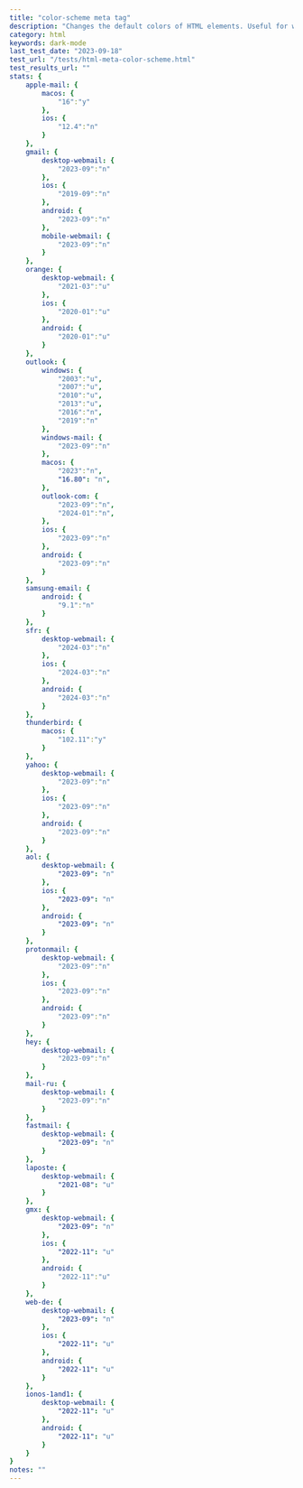 ```yaml
---
title: "color-scheme meta tag"
description: "Changes the default colors of HTML elements. Useful for when you want an email to display only in a dark color scheme or only a light scheme, regardless of user settings. Equivalent to setting the color-scheme CSS property on the root element"
category: html
keywords: dark-mode
last_test_date: "2023-09-18"
test_url: "/tests/html-meta-color-scheme.html"
test_results_url: ""
stats: {
    apple-mail: {
        macos: {
            "16":"y"
        },
        ios: {
            "12.4":"n"
        }
    },
    gmail: {
        desktop-webmail: {
            "2023-09":"n"
        },
        ios: {
            "2019-09":"n"
        },
        android: {
            "2023-09":"n"
        },
        mobile-webmail: {
            "2023-09":"n"
        }
    },
    orange: {
        desktop-webmail: {
            "2021-03":"u"
        },
        ios: {
            "2020-01":"u"
        },
        android: {
            "2020-01":"u"
        }
    },
    outlook: {
        windows: {
            "2003":"u",
            "2007":"u",
            "2010":"u",
            "2013":"u",
            "2016":"n",
            "2019":"n"
        },
        windows-mail: {
            "2023-09":"n"
        },
        macos: {
            "2023":"n",
            "16.80": "n",
        },
        outlook-com: {
            "2023-09":"n",
            "2024-01":"n",
        },
        ios: {
            "2023-09":"n"
        },
        android: {
            "2023-09":"n"
        }
    },
    samsung-email: {
        android: {
            "9.1":"n"
        }
    },
    sfr: {
        desktop-webmail: {
            "2024-03":"n"
        },
        ios: {
            "2024-03":"n"
        },
        android: {
            "2024-03":"n"
        }
    },
    thunderbird: {
        macos: {
            "102.11":"y"
        }
    },
    yahoo: {
        desktop-webmail: {
            "2023-09":"n"
        },
        ios: {
            "2023-09":"n"
        },
        android: {
            "2023-09":"n"
        }
    },
    aol: {
        desktop-webmail: {
            "2023-09": "n"
        },
        ios: {
            "2023-09": "n"
        },
        android: {
            "2023-09": "n"
        }
    },
    protonmail: {
        desktop-webmail: {
            "2023-09":"n"
        },
        ios: {
            "2023-09":"n"
        },
        android: {
            "2023-09":"n"
        }
    },
    hey: {
        desktop-webmail: {
            "2023-09":"n"
        }
    },
    mail-ru: {
        desktop-webmail: {
            "2023-09":"n"
        }
    },
    fastmail: {
        desktop-webmail: {
            "2023-09": "n"
        }
    },
    laposte: {
        desktop-webmail: {
            "2021-08": "u"
        }
    },
	gmx: {
		desktop-webmail: {
            "2023-09": "n"
		},
		ios: {
            "2022-11": "u"
		},
		android: {
            "2022-11":"u"
		}
	},
	web-de: {
		desktop-webmail: {
			"2023-09": "n"
		},
		ios: {
			"2022-11": "u"
		},
		android: {
			"2022-11": "u"
		}
	},
	ionos-1and1: {
		desktop-webmail: {
			"2022-11": "u"
		},
		android: {
			"2022-11": "u"
		}
	}
}
notes: ""
---
```

